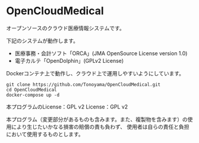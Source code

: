 # OpenCloudMedical
オープンソースのクラウド医療情報システムです。

下記のシステムが動作します。
- 医療事務・会計ソフト「ORCA」(JMA OpenSource License version 1.0)
- 電子カルテ「OpenDolphin」(GPLv2 License)

Dockerコンテナ上で動作し、クラウド上で運用しやすいようにしています。

```
git clone https://github.com/Tonoyama/OpenCloudMedical.git
cd OpenCloudMedical
docker-compose up -d
```

本プログラムのLicense：GPL v2
License：GPL v2

本プログラム（変更部分があるものも含みます。また、複製物を含みます）の使用により生じたいかなる損害の賠償の責も負わず、
使用者は自らの責任と負担において使用するものとします。
